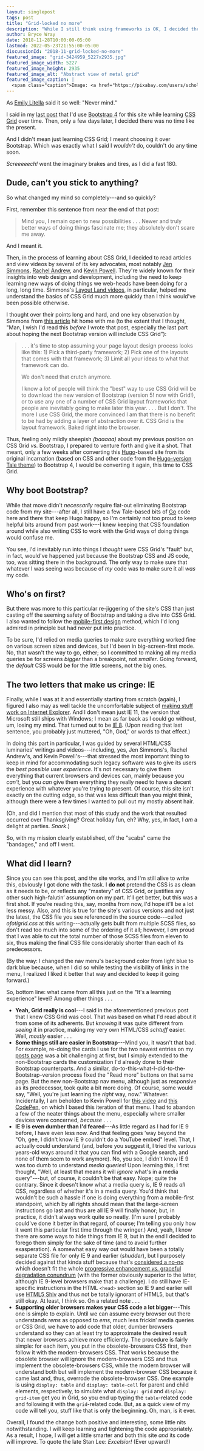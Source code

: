```yaml
---
layout: singlepost
tags: post
title: "Grid-locked no more"
description: "While I still think using frameworks is OK, I decided the best way to learn CSS Grid was to use it."
author: Bryce Wray
date: 2018-11-28T10:00:00-05:00
lastmod: 2022-05-23T21:55:00-05:00
discussionId: "2018-11-grid-locked-no-more"
featured_image: "grid-3424959_5227x2935.jpg"
featured_image_width: 5227
featured_image_height: 2935
featured_image_alt: "Abstract view of metal grid"
featured_image_caption: |
  <span class="caption">Image: <a href="https://pixabay.com/users/scholty1970-7596740/?utm_source=link-attribution&amp;utm_medium=referral&amp;utm_campaign=image&amp;utm_content=3424959">Achim Scholty</a>; <a href="https://pixabay.com/?utm_source=link-attribution&amp;utm_medium=referral&amp;utm_campaign=image&amp;utm_content=3424959">Pixabay</a></span>
---
```


As [Emily Litella](https://en.wikipedia.org/wiki/Emily_Litella) said it so well: "Never mind."

I said in my [last post](/posts/2018/11/getting-framed/) that I'd use [Bootstrap 4](https://getbootstrap.com) for this site while learning [CSS Grid](https://www.w3schools.com/css/css_grid.asp) over time. Then, only a few days later, I decided there was no time like the present.

And I didn't mean just learning CSS Grid; I meant choosing it over Bootstrap. Which was exactly what I said I _wouldn't_ do, couldn't do any time soon.

_Screeeeech!_ went the imaginary brakes and tires, as I did a fast 180.

## Dude, can't you stick to anything?

So what changed my mind so completely---and so quickly?

First, remember this sentence from near the end of that post:

> Mind you, I remain open to new possibilities&nbsp;.&nbsp;.&nbsp;.&nbsp;Newer and truly better ways of doing things fascinate me; they absolutely don't scare me away.

And I meant it.

Then, in the process of learning about CSS Grid, I decided to read articles and view videos by several of its key advocates, most notably [Jen Simmons](http://jensimmons.com), [Rachel Andrew](https://rachelandrew.co.uk), and [Kevin Powell](https://www.kevinpowell.co). They're widely known for their insights into web design and development, including the need to keep learning new ways of doing things we web-heads have been doing for a long, long time. Simmons's [Layout Land videos](https://www.youtube.com/layoutland), in particular, helped me understand the basics of CSS Grid much more quickly than I think would've been possible otherwise.

I thought over their points long and hard, and one key observation by Simmons from [this article](https://web.archive.org/web/20170723153324/http://jensimmons.com/post/feb-28-2017/benefits-learning-how-code-layouts-css) hit home with me (to the extent that I thought, "Man, I wish I'd read this _before_ I wrote that post, especially the last part about hoping the next Bootstrap version will include CSS Grid”):

> .&nbsp;.&nbsp;.&nbsp;it's time to stop assuming your page layout design process looks like this: 1) Pick a third-party framework; 2) Pick one of the layouts that comes with that framework; 3) Limit all your ideas to what that framework can do.
>
> We don't need that crutch anymore.
>
> I know a _lot_ of people will think the "best" way to use CSS Grid will be to download the new version of Bootstrap (version 5! now with Grid!), or to use any one of a number of CSS Grid layout frameworks that people are inevitably going to make later this year.&nbsp;.&nbsp;.&nbsp;. But I don't. The more I use CSS Grid, the more convinced I am that there is no benefit to be had by adding a layer of abstraction over it. CSS Grid is the layout framework. Baked right into the browser.

Thus, feeling only mildly sheepish _(baaaaa)_ about my previous position on CSS Grid _vs._ Bootstrap, I prepared to venture forth and give it a shot. That meant, only a few weeks after converting this [Hugo](https://gohugo.io)-based site from its original incarnation (based on CSS and other code from the [Hugo-version Tale theme](https://themes.gohugo.io/tale-hugo/)) to Bootstrap 4, I would be converting it again, this time to CSS Grid.

## Why boot Bootstrap?

While that move didn't _necessarily_ require flat-out eliminating Bootstrap code from my site---after all, I still have a few Tale-based bits of [Go](https://go.dev) code here and there that keep Hugo happy, so I'm certainly not too proud to keep helpful bits around from past work---I knew keeping that CSS foundation around while also writing CSS to work with the Grid ways of doing things would confuse me.

You see, I'd inevitably run into things I _thought_ were CSS Grid's "fault" but, in fact, would've happened just because the Bootstrap CSS and JS code, too, was sitting there in the background. The only way to make sure that whatever I was seeing was because of _my_ code was to make sure it all _was_ my code.

## Who's on first?

But there was more to this particular re-jiggering of the site's CSS than just casting off the seeming safety of Bootstrap and taking a dive into CSS Grid. I also wanted to follow the [mobile-first design](https://www.uxpin.com/studio/blog/a-hands-on-guide-to-mobile-first-design/) method, which I'd long admired in principle but had never put into practice.

To be sure, I'd relied on media queries to make sure everything worked fine on various screen sizes and devices, but I'd been in big-screen-first mode. No, that wasn't the way to go, either; so I committed to making all my media queries be for screens _bigger_ than a breakpoint, not _smaller_. Going forward, the _default_ CSS would be for the little screens, not the big ones.

## The two letters that make us cringe: IE

Finally, while I was at it and essentially starting from scratch (again), I figured I also may as well tackle the uncomfortable subject of [making stuff work on Internet Explorer](https://docs.microsoft.com/en-us/internet-explorer/ie11-deploy-guide/tips-and-tricks-to-manage-ie-compatibility). And I don't mean just IE 11, the version that Microsoft still ships with Windows; I mean as far back as I could go without, um, losing my mind. That turned out to be [IE 8](https://en.wikipedia.org/wiki/Internet_Explorer_8). (Upon reading that last sentence, you probably just muttered, "Oh, God," or words to that effect.)

In doing this part in particular, I was guided by several HTML/CSS luminaries’ writings and videos---including, yes, Jen Simmons's, Rachel Andrew's, and Kevin Powell's---that stressed the most important thing to keep in mind for accommodating such legacy software was to give its users the _best possible user experience_. It's not necessary to give them everything that current browsers and devices can, mainly because you _can't_, but you _can_ give them everything they really need to have a decent experience with whatever you're trying to present. Of course, this site isn't exactly on the cutting edge, so that was less difficult than you might think, although there were a few times I wanted to pull out my mostly absent hair.

(Oh, and did I mention that most of this study and the work that resulted occurred over Thanksgiving? Great holiday fun, eh? Why, yes, in fact, I _am_ a delight at parties. _Snork_.)

So, with my mission clearly established, off the "scabs" came the "bandages," and off I went.

## What did I learn?

Since you can see this post, and the site works, and I'm still alive to write this, obviously I got done with the task. I **do not** pretend the CSS is as clean as it needs to be, or reflects any "mastery" of CSS Grid, or justifies any other such high-falutin’ assumption on my part. It'll get better, but this was a first shot. If you're reading this, say, months from now, I'd hope it'll be a lot less messy. Also, and this is true for the site's various versions and not just the latest, the CSS file you see referenced in the source code---called _ofotigrid.css_ at this writing---actually gets built from multiple SCSS files, so don't read too much into some of the ordering of it all; however, I _am_ proud that I was able to cut the total number of those SCSS files from eleven to six, thus making the final CSS file considerably shorter than each of its predecessors.

(By the way: I changed the nav menu's background color from light blue to dark blue because, when I did so while testing the visibility of links in the menu, I realized I liked it better that way and decided to keep it going forward.)

So, bottom line: what came from all this just on the "It's a learning experience" level? Among other things&nbsp;.&nbsp;.&nbsp;.

- **Yeah, Grid really is cool**---I said in the aforementioned previous post that I knew CSS Grid was cool. That was based on what I'd read about it from some of its adherents. But _knowing_ it was quite different from _seeing_ it in practice, making my very own HTML/CSS _schtuff_ easier. Well, _mostly_ easier&nbsp;.&nbsp;.&nbsp;.
- **Some things still are easier in Bootstrap**---Mind you, it wasn't that bad. For example, re-doing the cards I use for the two newest entries on my [posts page](/posts) was a bit challenging at first, but I simply extended to the non-Bootstrap cards the customization I'd already done to their Bootstrap counterparts. And a similar, do-to-this-what-I-did-to-the-Bootstrap-version process fixed the "Read more" buttons on that same page. But the new non-Bootstrap nav menu, although just as responsive as its predecessor, took quite a bit more doing. Of course, some would say, "Well, you're just learning the _right_ way, now." Whatever. Incidentally, I am beholden to Kevin Powell for [this video](https://www.youtube.com/watch?v=8QKOaTYvYUA) and [this CodePen](https://codepen.io/kevinpowell/pen/jxppmr), on which I based this iteration of that menu. I had to abandon a few of the neater things about the menu, especially where smaller devices were concerned, _because_&nbsp;.&nbsp;.&nbsp;.
- **IE 9 is even dumber than I'd feared**---As little regard as I had for IE 9 before, I have even less now.
	And that feeling goes ’way beyond the "Oh, gee, I didn't know IE 9 couldn't do a YouTube embed" level. That, I actually could understand (and, before you suggest it, I tried the various years-old ways around it that you can find with a Google search, and none of them seem to work anymore).
	No, you see, I didn't know IE 9 was too dumb to understand _media queries_! Upon learning this, I first thought, "Well, at least that means it will _ignore_ what's in a media query"---but, of course, it couldn't be that easy. Nope; quite the contrary. Since it doesn't know what a media query is, IE 9 reads _all_ CSS, regardless of whether it's in a media query. You'd think that wouldn't be such a hassle if one is doing everything from a mobile-first standpoint, which by all rights should mean that the large-screen instructions go last and thus are all IE 9 will finally honor; but, in practice, it didn't always work quite so neatly. (I'm sure I probably could've done it better in that regard, of course; I'm telling you only how it went this particular first time through the wringer.)
	And, yeah, I know there are some ways to hide things from IE 9, but in the end I decided to forego them simply for the sake of time (and to avoid further exasperation). A somewhat easy way out would have been a totally separate CSS file for only IE 9 and earlier (_shudder_), but I purposely decided against that kinda stuff because that's [considered a no-no](https://www.w3.org/community/webed/wiki/Optimizing_content_for_different_browsers:_the_RIGHT_way) which doesn't fit the whole [progressive enhancement _vs._ graceful degradation conundrum](https://www.w3.org/wiki/Graceful_degradation_versus_progressive_enhancement) (with the former obviously superior to the latter, although IE 9-level browsers make that a challenge). I do still have IE-specific instructions in the HTML `<head>` section so IE 9 and earlier will use [HTML5 Shiv](https://github.com/aFarkas/html5shiv/) and thus not be totally ignorant of HTML5, but that's still okay. At least, I think so.
	On a related note&nbsp;.&nbsp;.&nbsp;.
- **Supporting older browsers makes your CSS code a lot bigger**---This one is simple to explain. Until we can assume every browser out there understands _rems_ as opposed to _ems_, much less frickin’ media queries or CSS Grid, we have to add code that older, dumber browsers understand so they can at least try to approximate the desired result that newer browsers achieve more efficiently.
	The procedure is fairly simple: for each item, you put in the obsolete-browsers CSS first, then follow it with the modern-browsers CSS. That works because the obsolete browser will ignore the modern-browsers CSS and thus implement the obsolete-browsers CSS, while the modern browser will understand both but will implement the modern-browser CSS because it came last and, thus, overrode the obsolete-browser CSS.
	One example is using `display: table` and `display: table-cell` for parent and child elements, respectively, to simulate what `display: grid` and `display: grid-item` get you in Grid, so you end up typing the `table`-related code and following it with the `grid`-related code. But, as a quick view of my code will tell you, stuff like that is only the beginning. Oh, man, is it ever.

Overall, I found the change both positive and interesting, some little nits notwithstanding. I will keep learning and tightening the code appropriately. As a result, I hope, I will get a little smarter and both this site _and_ its code will improve. To quote the late Stan Lee: _Excelsior!_ (Ever&nbsp;upward!)
